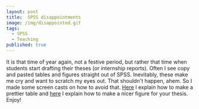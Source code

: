 ```yaml
---
layout: post
title:  SPSS disappointments
image: /img/disappointed.gif
tags:
  - SPSS
  - Teaching
published: true
---
```


It is that time of year again, not  a festive period, but rather that time when students start drafting their theses (or internship reports). Often I see copy and pasted tables and figures straight out of SPSS. Inevitably, these make me cry and want to scratch my eyes out. That shouldn't happen, ahem.  So I made some screen casts on how to avoid that. [Here](https://www.youtube.com/watch?v=TtkG4fXEyLg&t=5s) I explain how to make a prettier table and [here](https://www.youtube.com/watch?v=L0jYSJI93vk&t=3s) I explain how to make a nicer figure for your thesis. Enjoy!